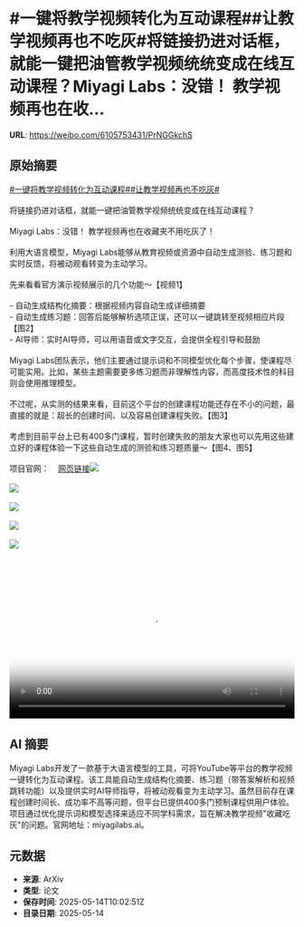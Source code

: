 # #一键将教学视频转化为互动课程##让教学视频再也不吃灰#将链接扔进对话框，就能一键把油管教学视频统统变成在线互动课程？Miyagi Labs：没错！ 教学视频再也在收...

**URL**: https://weibo.com/6105753431/PrNGGkchS

## 原始摘要

<a href="https://m.weibo.cn/search?containerid=231522type%3D1%26t%3D10%26q%3D%23%E4%B8%80%E9%94%AE%E5%B0%86%E6%95%99%E5%AD%A6%E8%A7%86%E9%A2%91%E8%BD%AC%E5%8C%96%E4%B8%BA%E4%BA%92%E5%8A%A8%E8%AF%BE%E7%A8%8B%23&amp;extparam=%23%E4%B8%80%E9%94%AE%E5%B0%86%E6%95%99%E5%AD%A6%E8%A7%86%E9%A2%91%E8%BD%AC%E5%8C%96%E4%B8%BA%E4%BA%92%E5%8A%A8%E8%AF%BE%E7%A8%8B%23" data-hide=""><span class="surl-text">#一键将教学视频转化为互动课程#</span></a><a href="https://m.weibo.cn/search?containerid=231522type%3D1%26t%3D10%26q%3D%23%E8%AE%A9%E6%95%99%E5%AD%A6%E8%A7%86%E9%A2%91%E5%86%8D%E4%B9%9F%E4%B8%8D%E5%90%83%E7%81%B0%23&amp;extparam=%23%E8%AE%A9%E6%95%99%E5%AD%A6%E8%A7%86%E9%A2%91%E5%86%8D%E4%B9%9F%E4%B8%8D%E5%90%83%E7%81%B0%23" data-hide=""><span class="surl-text">#让教学视频再也不吃灰#</span></a><br><br>将链接扔进对话框，就能一键把油管教学视频统统变成在线互动课程？<br><br>Miyagi Labs：没错！ 教学视频再也在收藏夹不用吃灰了！<br><br>利用大语言模型，Miyagi Labs能够从教育视频或资源中自动生成测验、练习题和实时反馈，将被动观看转变为主动学习。<br><br>先来看看官方演示视频展示的几个功能～【视频1】<br><br>- 自动生成结构化摘要：根据视频内容自动生成详细摘要<br>- 自动生成练习题：回答后能够解析选项正误，还可以一键跳转至视频相应片段【图2】<br>- AI导师：实时AI导师，可以用语音或文字交互，会提供全程引导和鼓励<br><br>Miyagi Labs团队表示，他们主要通过提示词和不同模型优化每个步骤，使课程尽可能实用。比如，某些主题需要更多练习题而非理解性内容，而高度技术性的科目则会使用推理模型。<br><br>不过呢，从实测的结果来看，目前这个平台的创建课程功能还存在不小的问题，最直接的就是：超长的创建时间、以及容易创建课程失败。【图3】<br><br>考虑到目前平台上已有400多门课程，暂时创建失败的朋友大家也可以先用这些建立好的课程体验一下这些自动生成的测验和练习题质量～【图4、图5】<br><br>项目官网：<a href="https://weibo.cn/sinaurl?u=https%3A%2F%2Fmiyagilabs.ai%2F" data-hide=""><span class="url-icon"><img style="width: 1rem;height: 1rem" src="https://h5.sinaimg.cn/upload/2015/09/25/3/timeline_card_small_web_default.png" referrerpolicy="no-referrer"></span><span class="surl-text">网页链接</span></a><img style="" src="https://tvax2.sinaimg.cn/large/006Fd7o3ly1i1f5pc1bmwj30zk0k0q4g.jpg" referrerpolicy="no-referrer"><br><br><img style="" src="https://tvax4.sinaimg.cn/large/006Fd7o3gy1i1f5ol1u28j30x90zknfo.jpg" referrerpolicy="no-referrer"><br><br><img style="" src="https://tvax2.sinaimg.cn/large/006Fd7o3gy1i1f5olt6b8j30zk0cydjr.jpg" referrerpolicy="no-referrer"><br><br><img style="" src="https://tvax3.sinaimg.cn/large/006Fd7o3gy1i1f5oop2txj30zk0y816z.jpg" referrerpolicy="no-referrer"><br><br><img style="" src="https://tvax4.sinaimg.cn/large/006Fd7o3gy1i1f5op8yf9j30y00zkamj.jpg" referrerpolicy="no-referrer"><br><br><br clear="both"><div style="clear: both"></div><video controls="controls" poster="https://tvax2.sinaimg.cn/orj480/006Fd7o3ly1i1f5pc3s4oj30zk0k0q4g.jpg" style="width: 100%"><source src="https://f.video.weibocdn.com/o0/cVnwUhyblx08oeWk6V6U01041200eun00E010.mp4?label=mp4_720p&amp;template=1280x720.25.0&amp;ori=0&amp;ps=1Cx9YB1mmR49jS&amp;Expires=1747220500&amp;ssig=%2FavgIm75Je&amp;KID=unistore,video"><source src="https://f.video.weibocdn.com/o0/C6lxvJgplx08oeWjK1MQ0104120079Bo0E010.mp4?label=mp4_hd&amp;template=852x480.25.0&amp;ori=0&amp;ps=1Cx9YB1mmR49jS&amp;Expires=1747220500&amp;ssig=mCDcvQyQQL&amp;KID=unistore,video"><source src="https://f.video.weibocdn.com/o0/QF9Xfzuclx08oeWjCZK8010412004siI0E010.mp4?label=mp4_ld&amp;template=640x360.25.0&amp;ori=0&amp;ps=1Cx9YB1mmR49jS&amp;Expires=1747220500&amp;ssig=9C%2B%2BBTvq4e&amp;KID=unistore,video"><p>视频无法显示，请前往<a href="https://video.weibo.com/show?fid=1034%3A5166258266505281" target="_blank" rel="noopener noreferrer">微博视频</a>观看。</p></video>

## AI 摘要

Miyagi Labs开发了一款基于大语言模型的工具，可将YouTube等平台的教学视频一键转化为互动课程。该工具能自动生成结构化摘要、练习题（带答案解析和视频跳转功能）以及提供实时AI导师指导，将被动观看变为主动学习。虽然目前存在课程创建时间长、成功率不高等问题，但平台已提供400多门预制课程供用户体验。项目通过优化提示词和模型选择来适应不同学科需求，旨在解决教学视频"收藏吃灰"的问题。官网地址：miyagilabs.ai。

## 元数据

- **来源**: ArXiv
- **类型**: 论文
- **保存时间**: 2025-05-14T10:02:51Z
- **目录日期**: 2025-05-14
